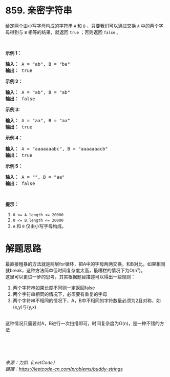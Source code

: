 # 859. 亲密字符串

<div class="notranslate"><p>给定两个由小写字母构成的字符串&nbsp;<code>A</code>&nbsp;和&nbsp;<code>B</code>&nbsp;，只要我们可以通过交换 <code>A</code> 中的两个字母得到与 <code>B</code> 相等的结果，就返回&nbsp;<code>true</code>&nbsp;；否则返回 <code>false</code> 。</p>

<p>&nbsp;</p>

<p><strong>示例 1：</strong></p>

<pre><strong>输入： </strong>A = "ab", B = "ba"
<strong>输出： </strong>true
</pre>

<p><strong>示例 2：</strong></p>

<pre><strong>输入： </strong>A = "ab", B = "ab"
<strong>输出： </strong>false
</pre>

<p><strong>示例 3:</strong></p>

<pre><strong>输入： </strong>A = "aa", B = "aa"
<strong>输出： </strong>true
</pre>

<p><strong>示例 4：</strong></p>

<pre><strong>输入： </strong>A = "aaaaaaabc", B = "aaaaaaacb"
<strong>输出： </strong>true
</pre>

<p><strong>示例 5：</strong></p>

<pre><strong>输入： </strong>A = "", B = "aa"
<strong>输出： </strong>false
</pre>

<p>&nbsp;</p>

<p><strong>提示：</strong></p>

<ol>
	<li><code>0 &lt;= A.length &lt;= 20000</code></li>
	<li><code>0 &lt;= B.length &lt;= 20000</code></li>
	<li><code>A</code>&nbsp;和&nbsp;<code>B</code>&nbsp;仅由小写字母构成。</li>
</ol>
</div>

# 解题思路
最直接粗暴的方法就是两层for循环，把A中的字母两两交换，和B对比，如果相同就break，这种方法简单但时间复杂度太高，最糟糕的情况下为O(n²)。<br/>
这里可以更进一步的思考，其实根据题目描述可以得出一些规则：
1. 两个字符串如果长度不同则一定返回false
2. 两个字符串相同的情况下，必须要有重复的字母
3. 两个字符串不相同的情况下，A，B中不相同的字符数量必须为2且对称，如(x,y)与(y,x)
<br/>
这种情况只需要对A，B进行一次扫描即可，时间复杂度为O(n)，是一种不错的方法
<br/>
<br/>
<br/>
<br/>
<br/>

*来源：力扣（LeetCode）<br/>
链接：https://leetcode-cn.com/problems/buddy-strings*
